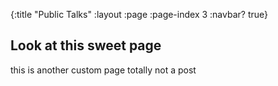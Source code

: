 {:title "Public Talks"
 :layout :page
 :page-index 3
 :navbar? true}

## Look at this sweet page

this is another custom page
totally not a post
